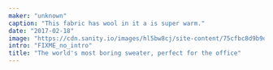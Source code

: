 ```yaml
---
maker: "unknown"
caption: "This fabric has wool in it a is super warm."
date: "2017-02-18"
image: "https://cdn.sanity.io/images/hl5bw8cj/site-content/75cfbc8d9b9d3e7615b5a9a2fe71d290656a00f3-1080x720.jpg"
intro: "FIXME_no_intro"
title: "The world's most boring sweater, perfect for the office"
---
```



